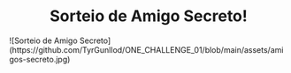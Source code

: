 <h1 align="center"> Sorteio de Amigo Secreto! </h1>
![Sorteio de Amigo Secreto](https://github.com/TyrGunllod/ONE_CHALLENGE_01/blob/main/assets/amigos-secreto.jpg)

